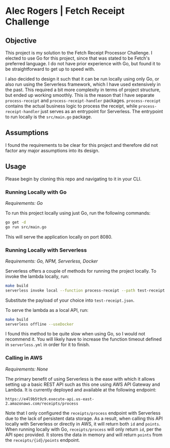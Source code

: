 # Alec Rogers | Fetch Receipt Challenge

## Objective

This project is my solution to the Fetch Receipt Processor Challenge. I elected to use Go for this project, since that was stated to be Fetch's preferred language. I do not have prior experience with Go, but found it to be straightforward to get up to speed with.

I also decided to design it such that it can be run locally using only Go, or also run using the Serverless framework, which I have used extensively in the past. This required a bit more complexity in terms of project structure, but ended up working smoothly. This is the reason that I have separate `process-receipt` and `process-receipt-handler` packages. `process-receipt` contains the actual business logic to process the receipt, while `process-receipt-handler` just serves as an entrypoint for Serverless. The entrypoint to run locally is the `src/main.go` package.

## Assumptions

I found the requirements to be clear for this project and therefore did not factor any major assumptions into its design.

## Usage

Please begin by cloning this repo and navigating to it in your CLI.

### Running Locally with Go

_Requirements: Go_

To run this project locally using just Go, run the following commands:

```bash
go get -d
go run src/main.go
```

This will serve the application locally on port 8080.

### Running Locally with Serverless

_Requirements: Go, NPM, Serverless, Docker_

Serverless offers a couple of methods for running the project locally. To invoke the lambda locally, run:

```bash
make build
serverless invoke local --function process-receipt --path test-receipt.json
```

Substitute the payload of your choice into `test-receipt.json`.

To serve the lambda as a local API, run:

```bash
make build
serverless offline --useDocker
```

I found this method to be quite slow when using Go, so I would not recommend it. You will likely have to increase the function timeout defined in `serverless.yml` in order for it to finish.

### Calling in AWS

_Requirements: None_

The primary benefit of using Serverless is the ease with which it allows setting up a basic REST API such as this one using AWS API Gateway and Lambda. It is currently deployed and available at the following endpoint:

```
https://e4l9b5t9z9.execute-api.us-east-2.amazonaws.com/receipts/process
```

Note that I only configured the `receipts/process` endpoint with Serverless due to the lack of persistent data storage. As a result, when calling this API locally with Serverless or directly in AWS, it will return both `id` and `points`. When running locally with Go, `receipts/process` will only return `id`, per the API spec provided. It stores the data in memory and will return `points` from the `receipts/{id}/points` endpoint.
